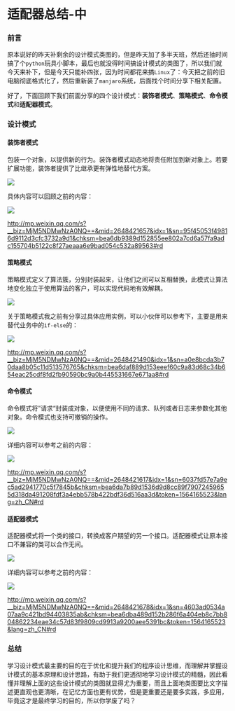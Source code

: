 # 适配器总结-中

### 前言

原本说好的昨天补剩余的设计模式类图的，但是昨天加了多半天班，然后还抽时间搞了个`python`玩具小脚本，最后也就没得时间搞设计模式的类图了，所以我们就今天来补下，但是今天只能补四张，因为时间都花来搞`Linux`了：今天把之前的旧电脑彻底格式化了，然后重新装了`manjaro`系统，后面找个时间分享下相关配置。

好了，下面回顾下我们前面分享的四个设计模式：**装饰者模式**、**策略模式**、**命令模式**和**适配器模式**。



### 设计模式

#### 装饰者模式

包装一个对象，以提供新的行为。装饰者模式动态地将责任附加到新对象上。若要扩展功能，装饰者提供了比继承更有弹性地替代方案。

![](https://syske-pic-bed.oss-cn-hangzhou.aliyuncs.com/imgs/blog/20211024205652.png)

具体内容可以回顾之前的内容：

![](https://syske-pic-bed.oss-cn-hangzhou.aliyuncs.com/imgs/blog/face-img-9c0ff6a3ad124eee87245ad519172db0.jpg)

http://mp.weixin.qq.com/s?__biz=MjM5NDMwNzA0NQ==&mid=2648421657&idx=1&sn=95f45053f49816d9112d3cfc3732a9d1&chksm=bea6db9389d152855ee802a7cd6a57fa9adc155704b5122c8f27aeaaa6e9bad054c532a89563#rd



#### 策略模式

策略模式定义了算法簇，分别封装起来，让他们之间可以互相替换，此模式让算法地变化独立于使用算法的客户，可以实现代码地有效解耦。

![](https://syske-pic-bed.oss-cn-hangzhou.aliyuncs.com/imgs/blog/20211024212342.png)

关于策略模式我之前有分享过具体应用实例，可以小伙伴可以参考下，主要是用来替代业务中的`if-else`的：

![](https://syske-pic-bed.oss-cn-hangzhou.aliyuncs.com/imgs/blog/face-img-a345659467014e5d98967429dc57ea8b.jpg)

http://mp.weixin.qq.com/s?__biz=MjM5NDMwNzA0NQ==&mid=2648421490&idx=1&sn=a0e8bcda3b70daa8b05c11d513576765&chksm=bea6daf889d153eeef60c9a83d68c34b654eac25cdf8fd2fb90590bc9a0b445531667e671aa8#rd

#### 命令模式

命令模式将”请求“封装成对象，以便使用不同的请求、队列或者日志来参数化其他对象。命令模式也支持可撤销的操作。

![](https://syske-pic-bed.oss-cn-hangzhou.aliyuncs.com/imgs/blog/20211024214536.png)

详细内容可以参考之前的内容：



![](https://syske-pic-bed.oss-cn-hangzhou.aliyuncs.com/imgs/blog/face-img-0f8c4362b43c4c5fabaf7f52548e7f6a.jpg)

http://mp.weixin.qq.com/s?__biz=MjM5NDMwNzA0NQ==&mid=2648421617&idx=1&sn=6037fd57e7a9ec5ad2941770c5f7845b&chksm=bea6da7b89d1536d9d8cc89f79072459655d318da491208fdf3a4ebb578b422bdf36d516aa3d&token=1564165523&lang=zh_CN#rd

#### 适配器模式

适配器模式将一个类的接口，转换成客户期望的另一个接口。适配器模式让原本接口不兼容的类可以合作无间。

![](https://syske-pic-bed.oss-cn-hangzhou.aliyuncs.com/imgs/blog/20211024215618.png)

详细内容可以参考之前的内容：

![](https://syske-pic-bed.oss-cn-hangzhou.aliyuncs.com/imgs/blog/face-img-2269c3a94fc246b3aca1f8175d4772de.jpg)

http://mp.weixin.qq.com/s?__biz=MjM5NDMwNzA0NQ==&mid=2648421678&idx=1&sn=4603ad0534a07aa9c421bd94403835ab&chksm=bea6dba489d152b286f6a404eb8c7bb804862234eae34c57d83f9809cd9913a9200aee5391bc&token=1564165523&lang=zh_CN#rd

### 总结

学习设计模式最主要的目的在于优化和提升我们的程序设计思维，而理解并掌握设计模式的基本原理和设计思路，有助于我们更透彻地学习设计模式的精髓，因此看懂并理解上面的这些设计模式的类图就显得尤为重要，而且上面地类图要比文字描述更直观也更清晰，在记忆方面也更有优势，但是更重要还是要多实践，多应用，毕竟这才是最终学习的目的，所以你学废了吗？